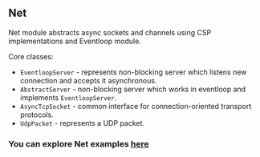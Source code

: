 ## Net

Net module abstracts async sockets and channels using CSP implementations and Eventloop module.

Core classes: 
* `EventloopServer` - represents non-blocking server which listens new connection and accepts it asynchronous.
* `AbstractServer` - non-blocking server which works in eventloop and implements `EventloopServer`.
* `AsyncTcpSocket` - common interface for connection-oriented transport protocols.
* `UdpPacket` - represents a UDP packet.

### You can explore Net examples [here](https://github.com/softindex/datakernel/tree/master/examples/net)
